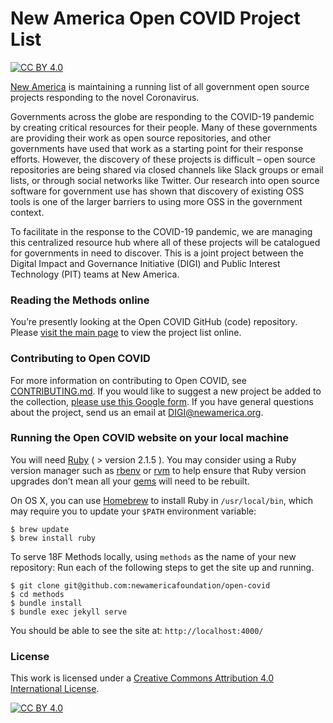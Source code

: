 # New America Open COVID Project List
[![CC BY 4.0][cc-by-shield]][cc-by]

[New America](https://www.newamerica.org/) is maintaining a running list of all government open source projects responding to the novel Coronavirus.

Governments across the globe are responding to the COVID-19 pandemic by creating critical resources for their people. Many of these governments are providing their work as open source repositories, and other governments have used that work as a starting point for their response efforts. However, the discovery of these projects is difficult – open source repositories are being shared via closed channels like Slack groups or email lists, or through social networks like Twitter. Our research into open source software for government use has shown that discovery of existing OSS tools is one of the larger barriers to using more OSS in the government context.

To facilitate in the response to the COVID-19 pandemic, we are managing this centralized resource hub where all of these projects will be catalogued for governments in need to discover. This is a joint project between the Digital Impact and Governance Initiative (DIGI) and Public Interest Technology (PIT) teams at New America.

### Reading the Methods online

You’re presently looking at the Open COVID GitHub (code) repository. Please [visit the main page](https://newamericafoundation.github.io/open-covid/) to view the project list online.

### Contributing to Open COVID
For more information on contributing to Open COVID, see [CONTRIBUTING.md](https://github.com/newamericafoundation/open-covid/blob/master/CONTRIBUTING.md). If you would like to suggest a new project be added to the collection, [please use this Google form](). If you have general questions about the project, send us an email at [DIGI@newamerica.org](mailto:DIGI@newamerica.org).

### Running the Open COVID website on your local machine

You will need [Ruby](https://www.ruby-lang.org) ( > version 2.1.5 ). You may consider using a Ruby version manager such as [rbenv](https://github.com/sstephenson/rbenv) or [rvm](https://rvm.io/) to help ensure that Ruby version upgrades don’t mean all your [gems](https://rubygems.org/) will need to be rebuilt.

On OS X, you can use [Homebrew](http://brew.sh/) to install Ruby in `/usr/local/bin`, which may require you to update your `$PATH` environment variable:

```shell
$ brew update
$ brew install ruby
```

To serve 18F Methods locally, using `methods` as the name of your new repository:
Run each of the following steps to get the site up and running.

```shell
$ git clone git@github.com:newamericafoundation/open-covid
$ cd methods
$ bundle install
$ bundle exec jekyll serve
```

You should be able to see the site at: `http://localhost:4000/`

### License

This work is licensed under a [Creative Commons Attribution 4.0 International
License][cc-by].

[![CC BY 4.0][cc-by-image]][cc-by]

[cc-by]: http://creativecommons.org/licenses/by/4.0/
[cc-by-image]: https://i.creativecommons.org/l/by/4.0/88x31.png
[cc-by-shield]: https://img.shields.io/badge/License-CC%20BY%204.0-lightgrey.svg
